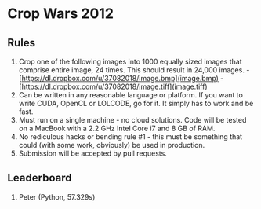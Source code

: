 Crop Wars 2012
==============

Rules
-----
1. Crop one of the following images into 1000 equally sized images that comprise
   entire image, 24 times. This should result in 24,000 images.
       - [https://dl.dropbox.com/u/37082018/image.bmp](image.bmp)
       - [https://dl.dropbox.com/u/37082018/image.tiff](image.tiff)
2. Can be written in any reasonable language or platform. If you want to write
   CUDA, OpenCL or LOLCODE, go for it. It simply has to work and be fast.
3. Must run on a single machine - no cloud solutions. Code will be
   tested on a MacBook with a 2.2 GHz Intel Core i7 and 8 GB of RAM.
4. No rediculous hacks or bending rule #1 - this must be something that could
   (with some work, obviously) be used in production.
5. Submission will be accepted by pull requests.

Leaderboard
-----------
1. Peter (Python, 57.329s)